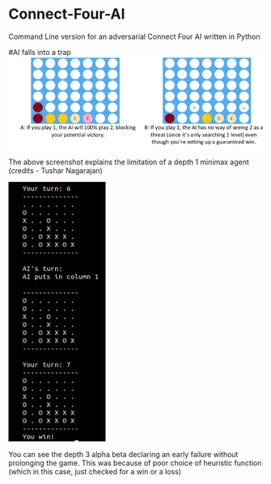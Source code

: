 # Connect-Four-AI
Command Line version for an adversarial Connect Four AI written in Python

#AI falls into a trap
![depth 1 trap](https://github.com/thegyro/Connect-Four-AI/blob/master/screenshots/depth1.png)

The above screenshot explains the limitation of a depth 1 minimax agent (credits - Tushar Nagarajan)

![depth 3 trap](https://github.com/thegyro/Connect-Four-AI/blob/master/screenshots/depth3.png)

You can see the depth 3 alpha beta declaring an early failure without prolonging the game. This was because of poor choice of heuristic function (which in this case, just checked for a win or a loss)
